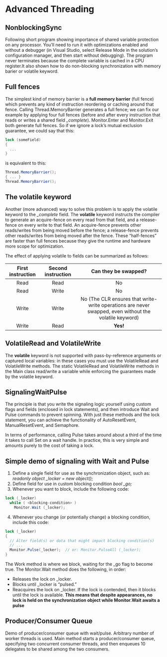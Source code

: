 # Advanced Threading


## NonblockingSync

Following short program showing importance of shared variable protection on any processor. You’ll need to run it with optimizations enabled and without a debugger (in Visual Studio, select Release Mode in the solution’s configuration manager, and then start without debugging). The program never terminates because the complete variable is cached in a CPU register.It also shown how to do non-blocking synchronization with memory barier or volatile keyword.


Full fences
--
The simplest kind of memory barrier is a **full memory barrier** (full fence) which prevents any kind of instruction reordering or caching around that fence. Calling Thread.MemoryBarrier generates a full fence; we can fix our example by applying four full fences (before and after every instruction that reads or writes a shared field *_complete*).
Monitor.Enter and Monitor.Exit both generate full fences. 
So if we ignore a lock’s mutual exclusion guarantee, we could say that this:
```csharp
lock (someField)
{
  ...
}
```
is equivalent to this:

```csharp
Thread.MemoryBarrier();
{ ... }
Thread.MemoryBarrier();
```


The volatile keyword
--
Another (more advanced) way to solve this problem is to apply the volatile keyword to the *_complete* field.
The **volatile** keyword instructs the compiler to generate an acquire-fence on every read from that field, and a release-fence on every write to that field. An acquire-fence prevents other reads/writes from being moved before the fence; a release-fence prevents other reads/writes from being moved after the fence. These “half-fences” are faster than full fences because they give the runtime and hardware more scope for optimization.

The effect of applying volatile to fields can be summarized as follows:

|First instruction	| Second instruction	| Can they be swapped? |
|:-----------------:|:-------------------:|:--------------------:|
|Read	              |         Read	      |         No           |
|Read	              |         Write	      |         No           |
|Write	            |         Write	      |         No (The CLR ensures that write-write operations are never swapped, even without the volatile keyword)|
|Write              |        	Read        |       	**Yes!**     |


VolatileRead and VolatileWrite
--
The **volatile** keyword is not supported with pass-by-reference arguments or captured local variables: in these cases you must use the VolatileRead and VolatileWrite methods. The static VolatileRead and VolatileWrite methods in the Main class read/write a variable while enforcing the guarantees made by the volatile keyword. 


## SignalingWaitPulse

The principle is that you write the signaling logic yourself using custom flags and fields (enclosed in lock statements), and then introduce Wait and Pulse commands to prevent spinning. With just these methods and the lock statement, you can achieve the functionality of AutoResetEvent, ManualResetEvent, and Semaphore. 

In terms of performance, calling Pulse takes around about a third of the time it takes to call Set on a wait handle. In practice, this is very simple and amounts purely to the cost of taking a lock.


Simple demo of signaling with Wait and Pulse
--
1. Define a single field for use as the synchronization object, such as:
*readonly object _locker = new object();*
2. Define field for use in custom blocking condition
*bool _go;*
3. Whenever you want to block, include the following code:
```csharp
lock (_locker)
  while ( <blocking-condition> )
    Monitor.Wait (_locker);
```
4. Whenever you change (or potentially change) a blocking condition, include this code:
```csharp
lock (_locker)
{
  // Alter field(s) or data that might impact blocking condition(s)
  // ...
  Monitor.Pulse(_locker);  // or: Monitor.PulseAll (_locker);
}
```


The Work method is where we block, waiting for the _go flag to become true. The Monitor.Wait method does the following, in order:

- Releases the lock on _locker.
- Blocks until _locker is “pulsed.”
- Reacquires the lock on _locker. If the lock is contended, then it blocks until the lock is available.
**This means that despite appearances, no lock is held on the synchronization object while Monitor.Wait awaits a pulse**


Producer/Consumer Queue
--

Demo of producer/consumer queue with wait/pulse. Arbitrary number of worker threads is used.
Main method starts a producer/consumer queue, specifying two concurrent consumer threads, and then enqueues 10 delegates to be shared among the two consumers.

